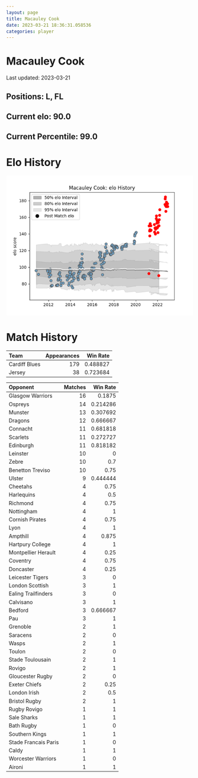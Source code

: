 ```yaml
---  
layout: page  
title: Macauley Cook  
date: 2023-03-21 18:36:31.058536  
categories: player  
---
```

# Macauley Cook


Last updated: 2023-03-21
## Positions: L, FL

## Current elo: 90.0

## Current Percentile: 99.0

# Elo History


![elo history](history_MacauleyCook.png)
# Match History


| Team          |   Appearances |   Win Rate |
|:--------------|--------------:|-----------:|
| Cardiff Blues |           179 |   0.488827 |
| Jersey        |            38 |   0.723684 |

| Opponent             |   Matches |   Win Rate |
|:---------------------|----------:|-----------:|
| Glasgow Warriors     |        16 |   0.1875   |
| Ospreys              |        14 |   0.214286 |
| Munster              |        13 |   0.307692 |
| Dragons              |        12 |   0.666667 |
| Connacht             |        11 |   0.681818 |
| Scarlets             |        11 |   0.272727 |
| Edinburgh            |        11 |   0.818182 |
| Leinster             |        10 |   0        |
| Zebre                |        10 |   0.7      |
| Benetton Treviso     |        10 |   0.75     |
| Ulster               |         9 |   0.444444 |
| Cheetahs             |         4 |   0.75     |
| Harlequins           |         4 |   0.5      |
| Richmond             |         4 |   0.75     |
| Nottingham           |         4 |   1        |
| Cornish Pirates      |         4 |   0.75     |
| Lyon                 |         4 |   1        |
| Ampthill             |         4 |   0.875    |
| Hartpury College     |         4 |   1        |
| Montpellier Herault  |         4 |   0.25     |
| Coventry             |         4 |   0.75     |
| Doncaster            |         4 |   0.25     |
| Leicester Tigers     |         3 |   0        |
| London Scottish      |         3 |   1        |
| Ealing Trailfinders  |         3 |   0        |
| Calvisano            |         3 |   1        |
| Bedford              |         3 |   0.666667 |
| Pau                  |         3 |   1        |
| Grenoble             |         2 |   1        |
| Saracens             |         2 |   0        |
| Wasps                |         2 |   1        |
| Toulon               |         2 |   0        |
| Stade Toulousain     |         2 |   1        |
| Rovigo               |         2 |   1        |
| Gloucester Rugby     |         2 |   0        |
| Exeter Chiefs        |         2 |   0.25     |
| London Irish         |         2 |   0.5      |
| Bristol Rugby        |         2 |   1        |
| Rugby Rovigo         |         1 |   1        |
| Sale Sharks          |         1 |   1        |
| Bath Rugby           |         1 |   0        |
| Southern Kings       |         1 |   1        |
| Stade Francais Paris |         1 |   0        |
| Caldy                |         1 |   1        |
| Worcester Warriors   |         1 |   0        |
| Aironi               |         1 |   1        |